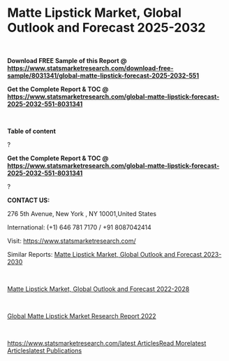 <h1>Matte Lipstick Market, Global Outlook and Forecast 2025-2032</h1><br/><p><strong>Download FREE Sample of this Report @ <a href="https://www.statsmarketresearch.com/download-free-sample/8031341/global-matte-lipstick-forecast-2025-2032-551">https://www.statsmarketresearch.com/download-free-sample/8031341/global-matte-lipstick-forecast-2025-2032-551</a></strong></p>
 
 
 
 <div><b>Get the Complete Report & TOC @ <a href="https://www.statsmarketresearch.com/global-matte-lipstick-forecast-2025-2032-551-8031341">https://www.statsmarketresearch.com/global-matte-lipstick-forecast-2025-2032-551-8031341</a></b></div>
 
 
 
 <p><br />
 
 <b>Table of content</b></p>
 
 
 
 <p>? </p>
 
 
 
 <div><b>Get the Complete Report & TOC @ <a href="https://www.statsmarketresearch.com/global-matte-lipstick-forecast-2025-2032-551-8031341">https://www.statsmarketresearch.com/global-matte-lipstick-forecast-2025-2032-551-8031341</a></b></div>
 
 
 
 <p>? </p>
 
 
 
 <p><b>CONTACT US:</b><br />
 
 276 5th Avenue, New York , NY 10001,United States<br />
 
 International: (+1) 646 781 7170 / +91 8087042414<br />
 
 Visit: <a href="https://www.statsmarketresearch.com/">https://www.statsmarketresearch.com/</a><br />
 
 Similar Reports: <a href="https://www.statsmarketresearch.com/global-matte-lipstick-forecast-2025-2032-551-8031341">Matte Lipstick Market, Global Outlook and Forecast 2023-2030</a><br />
 
 <br />
 
 <a href="https://www.statsmarketresearch.com/global-matte-lipstick-forecast-2025-2032-551-8031341">Matte Lipstick Market, Global Outlook and Forecast 2022-2028</a><br />
 
 <br />
 
 <a href="https://www.statsmarketresearch.com/global-matte-lipstick-forecast-2025-2032-551-8031341">Global Matte Lipstick Market Research Report 2022</a><br />
 
 <br />
 
 <a href="https://gyeongbokgung.com">https://www.statsmarketresearch.com/</a><a href="https://hallyeomaritime.com">latest Articles</a><a href="https://jingwansa.com">Read More</a><a href="https://nguoiviet.jp/">latest Articles</a><a href="https://www.intelmarketresearch.com/">latest Publications</a></p>